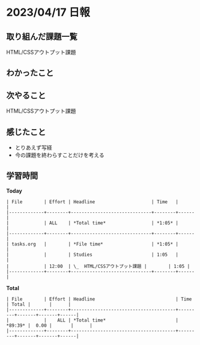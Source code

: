 # 2023/04/17 日報

## 取り組んだ課題一覧
HTML/CSSアウトプット課題

## わかったこと

## 次やること
HTML/CSSアウトプット課題

## 感じたこと
- とりあえず写経
- 今の課題を終わらすことだけを考える

## 学習時間
**Today**
```
| File        | Effort | Headline                     | Time   |      |
|-------------+--------+------------------------------+--------+------|
|             | ALL    | *Total time*                 | *1:05* |      |
|-------------+--------+------------------------------+--------+------|
| tasks.org   |        | *File time*                  | *1:05* |      |
|             |        | Studies                      | 1:05   |      |
|             | 12:00  | \_  HTML/CSSアウトプット課題 |        | 1:05 |
|-------------+--------+------------------------------+--------+------|
```
**Total**
```
| File        | Effort | Headline                              | Time    | Total |       |      |
|-------------+--------+---------------------------------------+---------+-------+-------+------|
|             |    ALL | *Total time*                          | *89:39* |  0.00 |       |      |
|-------------+--------+---------------------------------------+---------+-------+-------+------|
```
